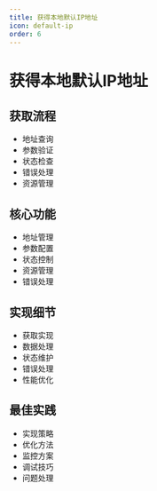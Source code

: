```yaml
---
title: 获得本地默认IP地址
icon: default-ip
order: 6
---
```


# 获得本地默认IP地址

## 获取流程
- 地址查询
- 参数验证
- 状态检查
- 错误处理
- 资源管理

## 核心功能
- 地址管理
- 参数配置
- 状态控制
- 资源管理
- 错误处理

## 实现细节
- 获取实现
- 数据处理
- 状态维护
- 错误处理
- 性能优化

## 最佳实践
- 实现策略
- 优化方法
- 监控方案
- 调试技巧
- 问题处理

